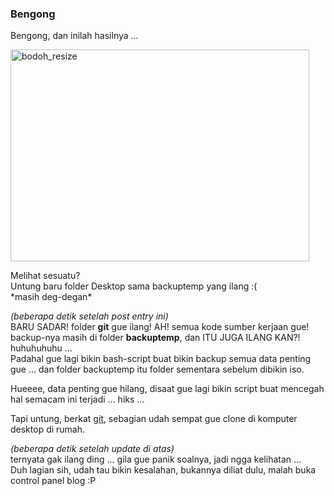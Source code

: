 ### Bengong

Bengong, dan inilah hasilnya ...

<a href="http://www.flickr.com/photos/kriwil/1179466918/" title="Photo Sharing"><img src="http://farm2.static.flickr.com/1428/1179466918_a1022539b8_o.png" width="478" height="339" alt="bodoh_resize" /></a>  

Melihat sesuatu?  
Untung baru folder Desktop sama backuptemp yang ilang :(  
\*masih deg-degan\*

_(beberapa detik setelah post entry ini)_  
BARU SADAR! folder **git** gue ilang! AH! semua kode sumber kerjaan gue!
backup-nya masih di folder **backuptemp**, dan ITU JUGA ILANG KAN?!  
huhuhuhuhu ...  
Padahal gue lagi bikin bash-script buat bikin backup semua data penting gue ...
dan folder backuptemp itu folder sementara sebelum dibikin iso.

Hueeee, data penting gue hilang, disaat gue lagi bikin script buat mencegah hal semacam ini terjadi ... hiks ...

Tapi untung, berkat [git](http://git.or.cz/), sebagian udah sempat gue clone di komputer desktop di rumah.

_(beberapa detik setelah update di atas)_  
ternyata gak ilang ding ... gila gue panik soalnya, jadi ngga kelihatan ...  
Duh lagian sih, udah tau bikin kesalahan, bukannya diliat dulu, malah buka control panel blog :P

<!-- {"time": "2007-08-20 01:14:00", "title": "Bengong"} -->
